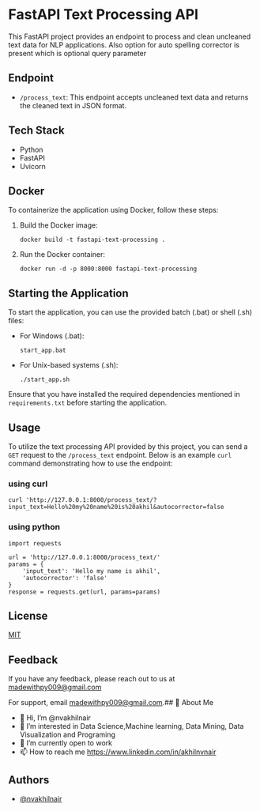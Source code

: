 # FastAPI Text Processing API

This FastAPI project provides an endpoint to process and clean uncleaned text data for NLP applications. Also option for auto spelling corrector is present which is optional query parameter

## Endpoint

- `/process_text`: This endpoint accepts uncleaned text data and returns the cleaned text in JSON format.

## Tech Stack

- Python
- FastAPI
- Uvicorn

## Docker

To containerize the application using Docker, follow these steps:

1. Build the Docker image: 
    ```
    docker build -t fastapi-text-processing .
    ```
2. Run the Docker container: 
    ```
    docker run -d -p 8000:8000 fastapi-text-processing
    ```


## Starting the Application

To start the application, you can use the provided batch (.bat) or shell (.sh) files:

- For Windows (.bat): 
    ```
    start_app.bat
    ```
- For Unix-based systems (.sh):
    ```
    ./start_app.sh
    ```

Ensure that you have installed the required dependencies mentioned in `requirements.txt` before starting the application.

## Usage

To utilize the text processing API provided by this project, you can send a `GET` request to the `/process_text` endpoint. Below is an example `curl` command demonstrating how to use the endpoint:

### using curl
```
curl 'http://127.0.0.1:8000/process_text/?input_text=Hello%20my%20name%20is%20akhil&autocorrector=false
```

### using python

```
import requests

url = 'http://127.0.0.1:8000/process_text/'
params = {
    'input_text': 'Hello my name is akhil',
    'autocorrector': 'false'
}
response = requests.get(url, params=params)
```

## License

[MIT](https://choosealicense.com/licenses/mit/)


## Feedback

If you have any feedback, please reach out to us at madewithpy009@gmail.com

For support, email madewithpy009@gmail.com.## 🚀 About Me
- 👋 Hi, I’m @nvakhilnair
- 👀 I’m interested in Data Science,Machine learning, Data Mining, Data Visualization and Programing
- 🌱 I’m currently open to work
- 📫 How to reach me https://www.linkedin.com/in/akhilnvnair
## Authors

- [@nvakhilnair](https://github.com/nvakhilnair)
